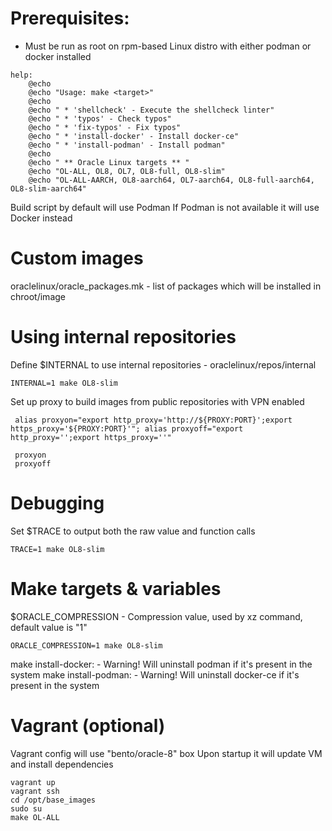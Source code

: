 # Prerequisites:

- Must be run as root on rpm-based Linux distro with either podman or docker installed

```
help:
    @echo
    @echo "Usage: make <target>"
    @echo
    @echo " * 'shellcheck' - Execute the shellcheck linter"
    @echo " * 'typos' - Check typos"
    @echo " * 'fix-typos' - Fix typos"
    @echo " * 'install-docker' - Install docker-ce"
    @echo " * 'install-podman' - Install podman"
    @echo
    @echo " ** Oracle Linux targets ** "
    @echo "OL-ALL, OL8, OL7, OL8-full, OL8-slim"
    @echo "OL-ALL-AARCH, OL8-aarch64, OL7-aarch64, OL8-full-aarch64, OL8-slim-aarch64"
```

Build script by default will use Podman
If Podman is not available it will use Docker instead

# Custom images

oraclelinux/oracle_packages.mk - list of packages which will be installed in chroot/image

# Using internal repositories

Define $INTERNAL to use internal repositories - oraclelinux/repos/internal

```
INTERNAL=1 make OL8-slim
```
Set up proxy to build images from public repositories with VPN enabled 

```
 alias proxyon="export http_proxy='http://${PROXY:PORT}';export https_proxy='${PROXY:PORT}'"; alias proxyoff="export http_proxy='';export https_proxy=''"

 proxyon
 proxyoff
```

# Debugging

Set $TRACE to output both the raw value and function calls

```
TRACE=1 make OL8-slim
```

# Make targets & variables

$ORACLE_COMPRESSION - Compression value, used by xz command, default value is "1"

```
ORACLE_COMPRESSION=1 make OL8-slim
```

make install-docker: - Warning! Will uninstall podman if it's present in the system
make install-podman: - Warning! Will uninstall docker-ce if it's present in the system

# Vagrant (optional)

Vagrant config will use "bento/oracle-8" box
Upon startup it will update VM and install dependencies

```
vagrant up
vagrant ssh
cd /opt/base_images
sudo su
make OL-ALL
```